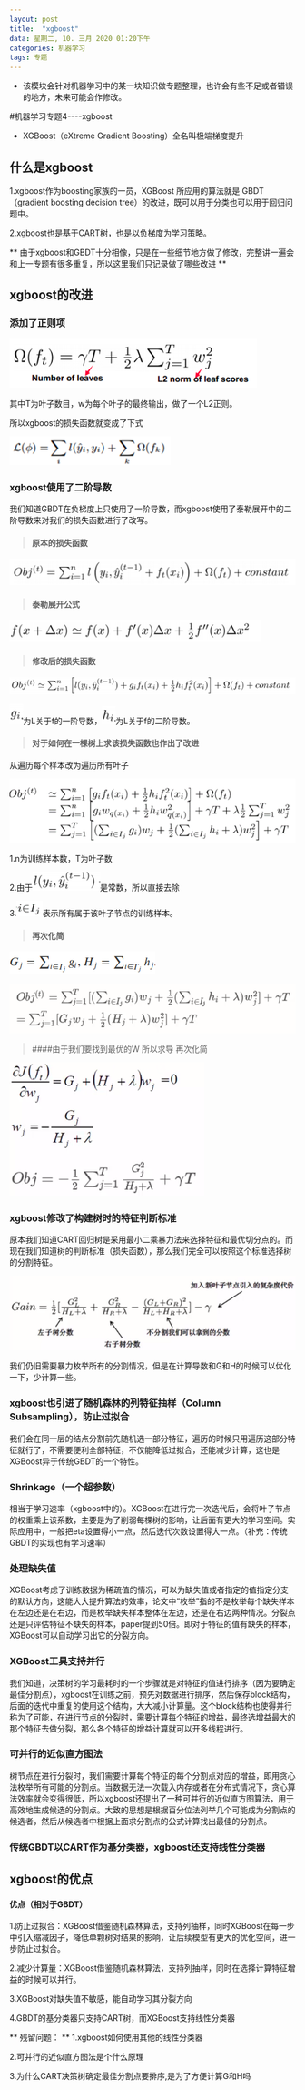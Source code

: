 ```yaml
---
layout: post
title:  "xgboost"
data: 星期二, 10. 三月 2020 01:20下午 
categories: 机器学习
tags: 专题
---
```

* 该模块会针对机器学习中的某一块知识做专题整理，也许会有些不足或者错误的地方，未来可能会作修改。

#机器学习专题4----xgboost

* XGBoost（eXtreme Gradient Boosting）全名叫极端梯度提升

## 什么是xgboost
1.xgboost作为boosting家族的一员，XGBoost 所应用的算法就是 GBDT（gradient boosting decision tree）的改进，既可以用于分类也可以用于回归问题中。

2.xgboost也是基于CART树，也是以负梯度为学习策略。

** 由于xgboost和GBDT十分相像，只是在一些细节地方做了修改，完整讲一遍会和上一专题有很多重复，所以这里我们只记录做了哪些改进 **

## xgboost的改进

### 添加了正则项
![](https://github.com/LLLibra/LLLibra.github.io/raw/master/_posts/imgs/20200310-140755.png)

其中T为叶子数目，w为每个叶子的最终输出，做了一个L2正则。

所以xgboost的损失函数就变成了下式

![](https://github.com/LLLibra/LLLibra.github.io/raw/master/_posts/imgs/20200310-140938.png)

### xgboost使用了二阶导数
我们知道GBDT在负梯度上只使用了一阶导数，而xgboost使用了泰勒展开中的二阶导数来对我们的损失函数进行了改写。
> #### 原本的损失函数
>
![](https://github.com/LLLibra/LLLibra.github.io/raw/master/_posts/imgs/20200310-141244.png)
>#### 泰勒展开公式
>
![](https://github.com/LLLibra/LLLibra.github.io/raw/master/_posts/imgs/20200310-141345.png)
>#### 修改后的损失函数
>
![](https://github.com/LLLibra/LLLibra.github.io/raw/master/_posts/imgs/20200310-141515.png)
>
![](https://github.com/LLLibra/LLLibra.github.io/raw/master/_posts/imgs/20200310-142059.png)为L关于f的一阶导数，![](https://github.com/LLLibra/LLLibra.github.io/raw/master/_posts/imgs/20200310-142128.png)为L关于f的二阶导数。
>#### 对于如何在一棵树上求该损失函数也作出了改进
>
从遍历每个样本改为遍历所有叶子
>
![](https://github.com/LLLibra/LLLibra.github.io/raw/master/_posts/imgs/20200310-141907.png)
>
1.n为训练样本数，T为叶子数
>
2.由于![](https://github.com/LLLibra/LLLibra.github.io/raw/master/_posts/imgs/20200310-142007.png)是常数，所以直接去除
>
3.![](https://github.com/LLLibra/LLLibra.github.io/raw/master/_posts/imgs/20200310-142204.png)表示所有属于该叶子节点的训练样本。
>#### 再次化简
>
![](https://github.com/LLLibra/LLLibra.github.io/raw/master/_posts/imgs/20200310-142324.png)
>
![](https://github.com/LLLibra/LLLibra.github.io/raw/master/_posts/imgs/20200310-142529.png)
>####由于我们要找到最优的W 所以求导 再次化简
>
![](https://github.com/LLLibra/LLLibra.github.io/raw/master/_posts/imgs/20200310-142736.png)

### xgboost修改了构建树时的特征判断标准
原本我们知道CART回归树是采用最小二乘暴力法来选择特征和最优切分点的。而现在我们知道树的判断标准（损失函数），那么我们完全可以按照这个标准选择树的分割特征。

![](https://github.com/LLLibra/LLLibra.github.io/raw/master/_posts/imgs/20200310-143923.png)

我们仍旧需要暴力枚举所有的分割情况，但是在计算导数和G和H的时候可以优化一下，少计算一些。

### xgboost也引进了随机森林的列特征抽样（Column Subsampling），防止过拟合

我们会在同一层的结点分割前先随机选一部分特征，遍历的时候只用遍历这部分特征就行了，不需要便利全部特征，不仅能降低过拟合，还能减少计算，这也是XGBoost异于传统GBDT的一个特性。

### Shrinkage（一个超参数）
相当于学习速率（xgboost中的）。XGBoost在进行完一次迭代后，会将叶子节点的权重乘上该系数，主要是为了削弱每棵树的影响，让后面有更大的学习空间。实际应用中，一般把eta设置得小一点，然后迭代次数设置得大一点。（补充：传统GBDT的实现也有学习速率）

### 处理缺失值
XGBoost考虑了训练数据为稀疏值的情况，可以为缺失值或者指定的值指定分支的默认方向，这能大大提升算法的效率，论文中“枚举”指的不是枚举每个缺失样本在左边还是在右边，而是枚举缺失样本整体在左边，还是在右边两种情况。分裂点还是只评估特征不缺失的样本，paper提到50倍。即对于特征的值有缺失的样本，XGBoost可以自动学习出它的分裂方向。


### XGBoost工具支持并行
我们知道，决策树的学习最耗时的一个步骤就是对特征的值进行排序（因为要确定最佳分割点），xgboost在训练之前，预先对数据进行排序，然后保存block结构，后面的迭代中重复的使用这个结构，大大减小计算量。这个block结构也使得并行称为了可能，在进行节点的分裂时，需要计算每个特征的增益，最终选增益最大的那个特征去做分裂，那么各个特征的增益计算就可以开多线程进行。

### 可并行的近似直方图法
树节点在进行分裂时，我们需要计算每个特征的每个分割点对应的增益，即用贪心法枚举所有可能的分割点。当数据无法一次载入内存或者在分布式情况下，贪心算法效率就会变得很低，所以xgboost还提出了一种可并行的近似直方图算法，用于高效地生成候选的分割点。大致的思想是根据百分位法列举几个可能成为分割点的候选者，然后从候选者中根据上面求分割点的公式计算找出最佳的分割点。


### 传统GBDT以CART作为基分类器，xgboost还支持线性分类器

## xgboost的优点
#### 优点（相对于GBDT）
1.防止过拟合：XGBoost借鉴随机森林算法，支持列抽样，同时XGBoost在每一步中引入缩减因子，降低单颗树对结果的影响，让后续模型有更大的优化空间，进一步防止过拟合。

2.减少计算量：XGBoost借鉴随机森林算法，支持列抽样，同时在选择计算特征增益的时候可以并行。

3.XGBoost对缺失值不敏感，能自动学习其分裂方向

4.GBDT的基分类器只支持CART树，而XGBoost支持线性分类器

** 残留问题： **
1.xgboost如何使用其他的线性分类器

2.可并行的近似直方图法是个什么原理

3.为什么CART决策树确定最佳分割点要排序,是为了方便计算G和H吗

